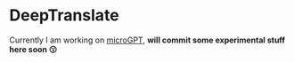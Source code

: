 # DeepTranslate
Currently I am working on [microGPT](https://github.com/kandarpa02/microGPT.git), **will commit some experimental stuff here soon 😗**
